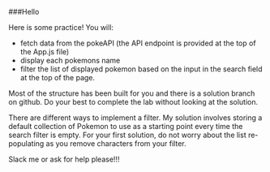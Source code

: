 ###Hello

Here is some practice! You will:

- fetch data from the pokeAPI (the API endpoint is provided at the top of the App.js file)
- display each pokemons name
- filter the list of displayed pokemon based on the input in the search field at the top of the page.

Most of the structure has been built for you and there is a solution branch on github. Do your best to complete the lab without looking at the solution.

There are different ways to implement a filter. My solution involves storing a default collection of Pokemon to use as a starting point every time the search filter is empty. For your first solution, do not worry about the list re-populating as you remove characters from your filter.

Slack me or ask for help please!!!
